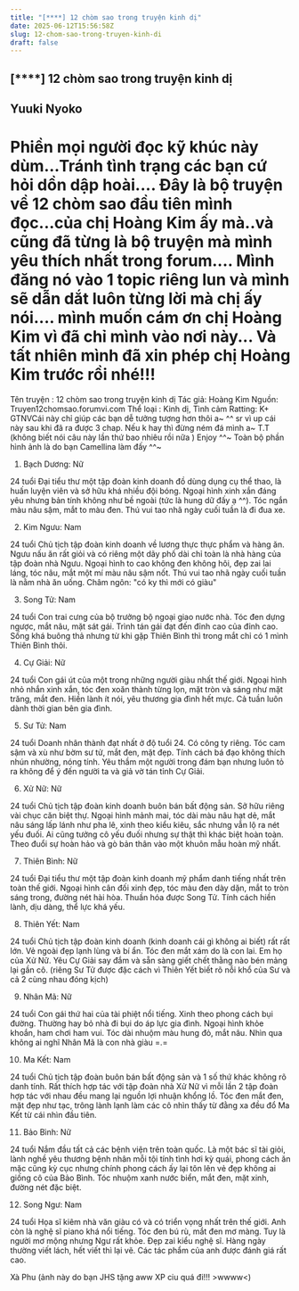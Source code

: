 ```yaml
---
title: "[****] 12 chòm sao trong truyện kinh dị"
date: 2025-06-12T15:56:58Z
slug: 12-chom-sao-trong-truyen-kinh-di
draft: false
---
```


## [****] 12 chòm sao trong truyện kinh dị

## Yuuki Nyoko

Phiền mọi người đọc kỹ khúc này dùm...Tránh tình trạng các bạn cứ hỏi dồn dập hoài....
Đây là bộ truyện về 12 chòm sao đầu tiên mình đọc...của chị Hoàng Kim ấy mà..và cũng đã từng là bộ truyện mà mình yêu thích nhất trong forum....
Mình đăng nó vào 1 topic riêng lun và mình sẽ dẫn dắt luôn từng lời mà chị ấy nói.... mình muốn cám ơn chị Hoàng Kim vì đã chỉ mình vào nơi này...
Và tất nhiên mình đã xin phép chị Hoàng Kim trước rồi nhé!!!
=======================================================================
Tên truyện : 12 chòm sao trong truyện kinh dị
Tác giả: Hoàng Kim
Nguồn: Truyen12chomsao.forumvi.com
Thể loại : Kinh dị, Tình cảm
Ratting: K+ 
GTNV​Cái này chỉ giúp các bạn dễ tưởng tượng hơn thôi a~ ^^ sr vì up cái này sau khi đã ra được 3 chap. Nếu k hay thì đừng ném đá mình a~ T.T (không biết nói câu này lần thứ bao nhiêu rồi nữa ) Enjoy ^^~ Toàn bộ phần hình ảnh là do bạn Camellina làm đấy ^^~
1. Bạch Dương: Nữ
 

24 tuổi
Đại tiểu thư một tập đoàn kinh doanh đồ dùng dụng cụ thể thao, là huấn luyện viên và sở hữu khá nhiều đội bóng. Ngoại hình xinh xắn đáng yêu nhưng bản tính không như bề ngoài (tức là hung dữ đấy ạ ^^). Tóc ngắn màu nâu sậm, mắt to màu đen. Thú vui tao nhã ngày cuối tuần là đi đua xe.
 
2. Kim Ngưu: Nam

 
24 tuổi
Chủ tịch tập đoàn kinh doanh về lương thực thực phẩm và hàng ăn. Ngưu nấu ăn rất giỏi và có riêng một dãy phố dài chỉ toàn là nhà hàng của tập đoàn nhà Ngưu. Ngoại hình to cao không đen không hôi, đẹp zai lai láng, tóc nâu, mắt một mí màu nâu sậm nốt. Thú vui tao nhã ngày cuối tuần là nằm nhà ăn uống. Châm ngôn: "có ky thì mới có giàu"
 
3. Song Tử: Nam
 

24 tuổi
 Con trai cưng của bộ trưởng bộ ngoại giao nước nhà. Tóc đen dựng ngược, mắt nâu, mặt sát gái. Trình tán gái đạt đến đỉnh cao của đỉnh cao. Sống khá buông thả nhưng từ khi gặp Thiên Bình thì trong mắt chỉ có 1 mình Thiên Bình thôi.
 
4. Cự Giải: Nữ
 

24 tuổi
Con gái út của một trong những người giàu nhất thế giới. Ngoại hình nhỏ nhắn xinh xắn, tóc đen xoăn thành từng lọn, mặt tròn và sáng như mặt trăng, mắt đen. Hiền lành ít nói, yêu thương gia đình hết mực. Cả tuần luôn dành thời gian bên gia đình.
 
5. Sư Tử: Nam

 
24 tuổi
Doanh nhân thành đạt nhất ở độ tuổi 24. Có công ty riêng. Tóc cam sậm và xù như bờm sư tử, mắt đen, mặt đẹp. Tính cách bá đạo không thích nhún nhường, nóng tính. Yêu thầm một người trong đám bạn nhưng luôn tỏ ra không để ý đến người ta và giả vờ tán tỉnh Cự Giải.
 
6. Xử Nữ: Nữ
 

24 tuổi
Chủ tịch tập đoàn kinh doanh buôn bán bất động sản. Sở hữu riêng vài chục căn biệt thự. Ngoại hình mảnh mai, tóc dài màu nâu hạt dẻ, mắt nâu sáng lấp lánh như pha lê, xinh theo kiểu kiêu, sắc nhưng vẫn lộ ra nét yếu đuối. Ai cũng tưởng cô yếu đuối nhưng sự thật thì khác biệt hoàn toàn. Theo đuổi sự hoàn hảo và gò bản thân vào một khuôn mẫu hoàn mỹ nhất.
 
7. Thiên Bình: Nữ
 

24 tuổi
Đại tiểu thư một tập đoàn kinh doanh mỹ phẩm danh tiếng nhất trên toàn thế giới. Ngoại hình cân đối xinh đẹp, tóc màu đen dày dặn, mắt to tròn sáng trong, đường nét hài hòa. Thuần hóa được Song Tử. Tính cách hiền lành, dịu dàng, thể lực khá yếu.
 
8. Thiên Yết: Nam

 
24 tuổi
Chủ tịch tập đoàn kinh doanh (kinh doanh cái gì không ai biết) rất rất lớn. Vẻ ngoài đẹp lạnh lùng và bí ẩn. Tóc đen mắt xám do là con lai. Em họ của Xử Nữ. Yêu Cự Giải say đắm và sẵn sàng giết chết thằng nào bén mảng lại gần cô. (riêng Sư Tử được đặc cách vì Thiên Yết biết rõ nỗi khổ của Sư và cả 2 cùng nhau đóng kịch)
 
9. Nhân Mã: Nữ
 

24 tuổi
Con gái thứ hai của tài phiệt nổi tiếng. Xinh theo phong cách bụi đường. Thường hay bỏ nhà đi bụi do áp lực gia đình. Ngoại hình khỏe khoắn, ham chơi ham vui. Tóc dài nhuộm màu hung đỏ, mắt nâu. Nhìn qua không ai nghĩ Nhân Mã là con nhà giàu =.=
 
10. Ma Kết: Nam
 

24 tuổi
Chủ tịch tập đoàn buôn bán bất động sản và 1 số thứ khác không rõ danh tính. Rất thích hợp tác với tập đoàn nhà Xử Nữ vì mỗi lần 2 tập đoàn hợp tác với nhau đều mang lại nguồn lợi nhuận khổng lồ. Tóc đen mắt đen, mặt đẹp như tạc, trông lành lạnh làm các cô nhìn thấy từ đằng xa đều đổ Ma Kết từ cái nhìn đầu tiên.
 
11. Bảo Bình: Nữ

 
24 tuổi
Nắm đầu tất cả các bệnh viện trên toàn quốc. Là một bác sĩ tài giỏi, lành nghề yêu thương bệnh nhân mỗi tội tính tình hơi kỳ quái, phong cách ăn mặc cũng kỳ cục nhưng chính phong cách ấy lại tôn lên vẻ đẹp không ai giống cô của Bảo Bình. Tóc nhuộm xanh nước biển, mắt đen, mặt xinh, đường nét đặc biệt.
 
12. Song Ngư: Nam
 

24 tuổi
Họa sĩ kiêm nhà văn giàu có và có triển vọng nhất trên thế giới. Anh còn là nghệ sĩ piano khá nổi tiếng. Tóc đen bú rù, mắt đen mơ màng. Tuy là người mơ mộng nhưng Ngư rất khỏe. Đẹp zai kiểu nghệ sĩ. Hàng ngày thường viết lách, hết viết thì lại vẽ. Các tác phẩm của anh được đánh giá rất cao.
 
 
Xà Phu (ảnh này do bạn JHS tặng  aww XP ciu quá đi!!! >wwww<)
